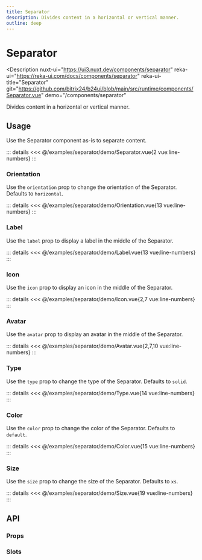 ```yaml
---
title: Separator
description: Divides content in a horizontal or vertical manner.
outline: deep
---
```

<script setup>
import SeparatorExample from '/examples/separator/Separator.vue';
import OrientationExample from '/examples/separator/Orientation.vue';
import LabelExample from '/examples/separator/Label.vue';
import IconExample from '/examples/separator/Icon.vue';
import AvatarExample from '/examples/separator/Avatar.vue';
import ColorExample from '/examples/separator/Color.vue';
import TypeExample from '/examples/separator/Type.vue';
import SizeExample from '/examples/separator/Size.vue';
</script>
# Separator

<Description
  nuxt-ui="https://ui3.nuxt.dev/components/separator"
  reka-ui="https://reka-ui.com/docs/components/separator"
  reka-ui-title="Separator"
  git="https://github.com/bitrix24/b24ui/blob/main/src/runtime/components/Separator.vue"
  demo="/components/separator"
>
  Divides content in a horizontal or vertical manner.
</Description>

## Usage

Use the Separator component as-is to separate content.

<div class="lg:min-h-[160px]">
  <ClientOnly>
    <SeparatorExample />
  </ClientOnly>
</div>

::: details
<<< @/examples/separator/demo/Separator.vue{2 vue:line-numbers}
:::

### Orientation

Use the `orientation` prop to change the orientation of the Separator. Defaults to `horizontal`.

<div class="lg:min-h-[275px]">
  <ClientOnly>
    <OrientationExample />
  </ClientOnly>
</div>

::: details
<<< @/examples/separator/demo/Orientation.vue{13 vue:line-numbers}
:::

### Label

Use the `label` prop to display a label in the middle of the Separator.

<div class="lg:min-h-[275px]">
  <ClientOnly>
    <LabelExample />
  </ClientOnly>
</div>

::: details
<<< @/examples/separator/demo/Label.vue{13 vue:line-numbers}
:::

### Icon

Use the `icon` prop to display an icon in the middle of the Separator.

<div class="lg:min-h-[160px]">
  <ClientOnly>
    <IconExample />
  </ClientOnly>
</div>

::: details
<<< @/examples/separator/demo/Icon.vue{2,7 vue:line-numbers}
:::

### Avatar

Use the `avatar` prop to display an avatar in the middle of the Separator.

<div class="lg:min-h-[172px]">
  <ClientOnly>
    <AvatarExample />
  </ClientOnly>
</div>

::: details
<<< @/examples/separator/demo/Avatar.vue{2,7,10 vue:line-numbers}
:::

### Type

Use the `type` prop to change the type of the Separator. Defaults to `solid`.

<div class="lg:min-h-[275px]">
  <ClientOnly>
    <TypeExample />
  </ClientOnly>
</div>

::: details
<<< @/examples/separator/demo/Type.vue{14 vue:line-numbers}
:::

### Color

Use the `color` prop to change the color of the Separator. Defaults to `default`.

<div class="lg:min-h-[275px]">
  <ClientOnly>
    <ColorExample />
  </ClientOnly>
</div>

::: details
<<< @/examples/separator/demo/Color.vue{15 vue:line-numbers}
:::

### Size

Use the `size` prop to change the size of the Separator. Defaults to `xs`.

<div class="lg:min-h-[333px]">
  <ClientOnly>
    <SizeExample />
  </ClientOnly>
</div>

::: details
<<< @/examples/separator/demo/Size.vue{19 vue:line-numbers}
:::

## API

### Props

<ComponentProps component="Separator" />

### Slots

<ComponentSlots component="Separator" />
